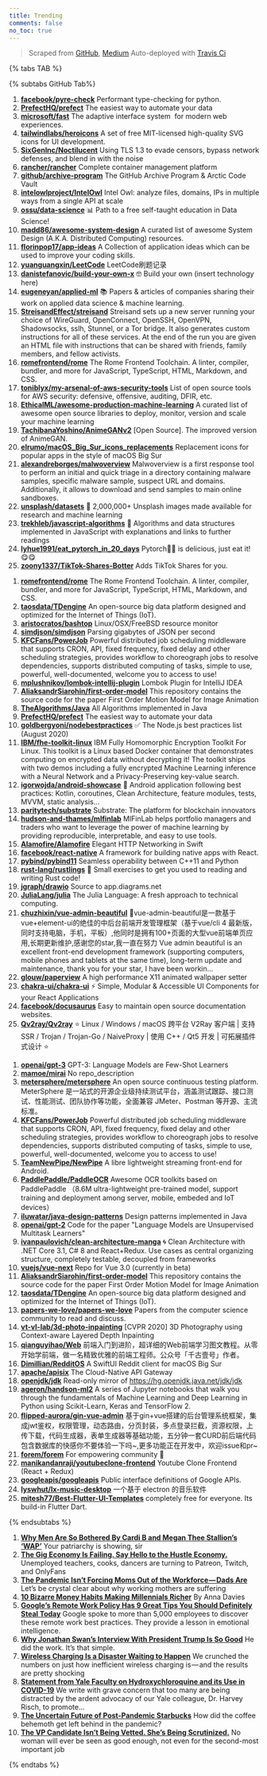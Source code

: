 ```yaml
---
title: Trending
comments: false
no_toc: true
---
```


> Scraped from [GitHub](https://github.com/trending), [Medium](https://medium.com/topic/popular)
Auto-deployed with [Travis Ci](https://travis-ci.org/)

{% tabs TAB %}
<!-- tab GitHub -->
{% subtabs GitHub Tab%}
<!-- tab Daily -->
1. [**facebook/pyre-check**](https://github.com/facebook/pyre-check)
Performant type-checking for python.
2. [**PrefectHQ/prefect**](https://github.com/PrefectHQ/prefect)
The easiest way to automate your data
3. [**microsoft/fast**](https://github.com/microsoft/fast)
The adaptive interface system  for modern web experiences.
4. [**tailwindlabs/heroicons**](https://github.com/tailwindlabs/heroicons)
A set of free MIT-licensed high-quality SVG icons for UI development.
5. [**SixGenInc/Noctilucent**](https://github.com/SixGenInc/Noctilucent)
Using TLS 1.3 to evade censors, bypass network defenses, and blend in with the noise
6. [**rancher/rancher**](https://github.com/rancher/rancher)
Complete container management platform
7. [**github/archive-program**](https://github.com/github/archive-program)
The GitHub Archive Program & Arctic Code Vault
8. [**intelowlproject/IntelOwl**](https://github.com/intelowlproject/IntelOwl)
Intel Owl: analyze files, domains, IPs in multiple ways from a single API at scale
9. [**ossu/data-science**](https://github.com/ossu/data-science)
📊 Path to a free self-taught education in Data Science!
10. [**madd86/awesome-system-design**](https://github.com/madd86/awesome-system-design)
A curated list of awesome System Design (A.K.A. Distributed Computing) resources.
11. [**florinpop17/app-ideas**](https://github.com/florinpop17/app-ideas)
A Collection of application ideas which can be used to improve your coding skills.
12. [**yuanguangxin/LeetCode**](https://github.com/yuanguangxin/LeetCode)
LeetCode刷题记录
13. [**danistefanovic/build-your-own-x**](https://github.com/danistefanovic/build-your-own-x)
🤓 Build your own (insert technology here)
14. [**eugeneyan/applied-ml**](https://github.com/eugeneyan/applied-ml)
📚 Papers & articles of companies sharing their work on applied data science & machine learning.
15. [**StreisandEffect/streisand**](https://github.com/StreisandEffect/streisand)
Streisand sets up a new server running your choice of WireGuard, OpenConnect, OpenSSH, OpenVPN, Shadowsocks, sslh, Stunnel, or a Tor bridge. It also generates custom instructions for all of these services. At the end of the run you are given an HTML file with instructions that can be shared with friends, family members, and fellow activists.
16. [**romefrontend/rome**](https://github.com/romefrontend/rome)
The Rome Frontend Toolchain. A linter, compiler, bundler, and more for JavaScript, TypeScript, HTML, Markdown, and CSS.
17. [**toniblyx/my-arsenal-of-aws-security-tools**](https://github.com/toniblyx/my-arsenal-of-aws-security-tools)
List of open source tools for AWS security: defensive, offensive, auditing, DFIR, etc.
18. [**EthicalML/awesome-production-machine-learning**](https://github.com/EthicalML/awesome-production-machine-learning)
A curated list of awesome open source libraries to deploy, monitor, version and scale your machine learning
19. [**TachibanaYoshino/AnimeGANv2**](https://github.com/TachibanaYoshino/AnimeGANv2)
[Open Source]. The improved version of AnimeGAN.
20. [**elrumo/macOS_Big_Sur_icons_replacements**](https://github.com/elrumo/macOS_Big_Sur_icons_replacements)
Replacement icons for popular apps in the style of macOS Big Sur
21. [**alexandreborges/malwoverview**](https://github.com/alexandreborges/malwoverview)
Malwoverview is a first response tool to perform an initial and quick triage in a directory containing malware samples, specific malware sample, suspect URL and domains. Additionally, it allows to download and send samples to main online sandboxes.
22. [**unsplash/datasets**](https://github.com/unsplash/datasets)
🎁 2,000,000+ Unsplash images made available for research and machine learning
23. [**trekhleb/javascript-algorithms**](https://github.com/trekhleb/javascript-algorithms)
📝 Algorithms and data structures implemented in JavaScript with explanations and links to further readings
24. [**lyhue1991/eat_pytorch_in_20_days**](https://github.com/lyhue1991/eat_pytorch_in_20_days)
Pytorch🍊🍉 is delicious, just eat it! 😋😋
25. [**zoony1337/TikTok-Shares-Botter**](https://github.com/zoony1337/TikTok-Shares-Botter)
Adds TikTok Shares for you.
<!-- endtab -->
<!-- tab Weekly -->
1. [**romefrontend/rome**](https://github.com/romefrontend/rome)
The Rome Frontend Toolchain. A linter, compiler, bundler, and more for JavaScript, TypeScript, HTML, Markdown, and CSS.
2. [**taosdata/TDengine**](https://github.com/taosdata/TDengine)
An open-source big data platform designed and optimized for the Internet of Things (IoT).
3. [**aristocratos/bashtop**](https://github.com/aristocratos/bashtop)
Linux/OSX/FreeBSD resource monitor
4. [**simdjson/simdjson**](https://github.com/simdjson/simdjson)
Parsing gigabytes of JSON per second
5. [**KFCFans/PowerJob**](https://github.com/KFCFans/PowerJob)
Powerful distributed job scheduling middleware that supports CRON, API, fixed frequency, fixed delay and other scheduling strategies, provides workflow to choreograph jobs to resolve dependencies, supports distributed computing of tasks, simple to use, powerful, well-documented, welcome you to access to use!
6. [**mplushnikov/lombok-intellij-plugin**](https://github.com/mplushnikov/lombok-intellij-plugin)
Lombok Plugin for IntelliJ IDEA
7. [**AliaksandrSiarohin/first-order-model**](https://github.com/AliaksandrSiarohin/first-order-model)
This repository contains the source code for the paper First Order Motion Model for Image Animation
8. [**TheAlgorithms/Java**](https://github.com/TheAlgorithms/Java)
All Algorithms implemented in Java
9. [**PrefectHQ/prefect**](https://github.com/PrefectHQ/prefect)
The easiest way to automate your data
10. [**goldbergyoni/nodebestpractices**](https://github.com/goldbergyoni/nodebestpractices)
✅ The Node.js best practices list (August 2020)
11. [**IBM/fhe-toolkit-linux**](https://github.com/IBM/fhe-toolkit-linux)
IBM Fully Homomorphic Encryption Toolkit For Linux. This toolkit is a Linux based Docker container that demonstrates computing on encrypted data without decrypting it! The toolkit ships with two demos including a fully encrypted Machine Learning inference with a Neural Network and a Privacy-Preserving key-value search.
12. [**igorwojda/android-showcase**](https://github.com/igorwojda/android-showcase)
💎 Android application following best practices: Kotlin, coroutines, Clean Architecture, feature modules, tests, MVVM, static analysis...
13. [**paritytech/substrate**](https://github.com/paritytech/substrate)
Substrate: The platform for blockchain innovators
14. [**hudson-and-thames/mlfinlab**](https://github.com/hudson-and-thames/mlfinlab)
MlFinLab helps portfolio managers and traders who want to leverage the power of machine learning by providing reproducible, interpretable, and easy to use tools.
15. [**Alamofire/Alamofire**](https://github.com/Alamofire/Alamofire)
Elegant HTTP Networking in Swift
16. [**facebook/react-native**](https://github.com/facebook/react-native)
A framework for building native apps with React.
17. [**pybind/pybind11**](https://github.com/pybind/pybind11)
Seamless operability between C++11 and Python
18. [**rust-lang/rustlings**](https://github.com/rust-lang/rustlings)
🦀 Small exercises to get you used to reading and writing Rust code!
19. [**jgraph/drawio**](https://github.com/jgraph/drawio)
Source to app.diagrams.net
20. [**JuliaLang/julia**](https://github.com/JuliaLang/julia)
The Julia Language: A fresh approach to technical computing.
21. [**chuzhixin/vue-admin-beautiful**](https://github.com/chuzhixin/vue-admin-beautiful)
🚀vue-admin-beautiful是一款基于vue+element-ui的绝佳的中后台前端开发管理框架（基于vue/cli 4 最新版，同时支持电脑，手机，平板）,他同时是拥有100+页面的大型vue前端单页应用,长期更新维护,感谢您的star,我一直在努力 Vue admin beautiful is an excellent front-end development framework (supporting computers, mobile phones and tablets at the same time), long-term update and maintenance, thank you for your star, I have been workin…
22. [**glouw/paperview**](https://github.com/glouw/paperview)
A high performance X11 animated wallpaper setter
23. [**chakra-ui/chakra-ui**](https://github.com/chakra-ui/chakra-ui)
⚡️ Simple, Modular & Accessible UI Components for your React Applications
24. [**facebook/docusaurus**](https://github.com/facebook/docusaurus)
Easy to maintain open source documentation websites.
25. [**Qv2ray/Qv2ray**](https://github.com/Qv2ray/Qv2ray)
⭐ Linux / Windows / macOS 跨平台 V2Ray 客户端 | 支持 SSR / Trojan / Trojan-Go / NaiveProxy | 使用 C++ / Qt5 开发 | 可拓展插件式设计 ⭐
<!-- endtab -->
<!-- tab Monthly -->
1. [**openai/gpt-3**](https://github.com/openai/gpt-3)
GPT-3: Language Models are Few-Shot Learners
2. [**mamoe/mirai**](https://github.com/mamoe/mirai)
No repo_description
3. [**metersphere/metersphere**](https://github.com/metersphere/metersphere)
An open source continuous testing platform. MeterSphere 是一站式的开源企业级持续测试平台，涵盖测试跟踪、接口测试、性能测试、团队协作等功能，全面兼容 JMeter、Postman 等开源、主流标准。
4. [**KFCFans/PowerJob**](https://github.com/KFCFans/PowerJob)
Powerful distributed job scheduling middleware that supports CRON, API, fixed frequency, fixed delay and other scheduling strategies, provides workflow to choreograph jobs to resolve dependencies, supports distributed computing of tasks, simple to use, powerful, well-documented, welcome you to access to use!
5. [**TeamNewPipe/NewPipe**](https://github.com/TeamNewPipe/NewPipe)
A libre lightweight streaming front-end for Android.
6. [**PaddlePaddle/PaddleOCR**](https://github.com/PaddlePaddle/PaddleOCR)
Awesome OCR toolkits based on PaddlePaddle （8.6M ultra-lightweight pre-trained model, support training and deployment among server, mobile, embeded and IoT devices）
7. [**iluwatar/java-design-patterns**](https://github.com/iluwatar/java-design-patterns)
Design patterns implemented in Java
8. [**openai/gpt-2**](https://github.com/openai/gpt-2)
Code for the paper "Language Models are Unsupervised Multitask Learners"
9. [**ivanpaulovich/clean-architecture-manga**](https://github.com/ivanpaulovich/clean-architecture-manga)
🌀 Clean Architecture with .NET Core 3.1, C# 8 and React+Redux. Use cases as central organizing structure, completely testable, decoupled from frameworks
10. [**vuejs/vue-next**](https://github.com/vuejs/vue-next)
Repo for Vue 3.0 (currently in beta)
11. [**AliaksandrSiarohin/first-order-model**](https://github.com/AliaksandrSiarohin/first-order-model)
This repository contains the source code for the paper First Order Motion Model for Image Animation
12. [**taosdata/TDengine**](https://github.com/taosdata/TDengine)
An open-source big data platform designed and optimized for the Internet of Things (IoT).
13. [**papers-we-love/papers-we-love**](https://github.com/papers-we-love/papers-we-love)
Papers from the computer science community to read and discuss.
14. [**vt-vl-lab/3d-photo-inpainting**](https://github.com/vt-vl-lab/3d-photo-inpainting)
[CVPR 2020] 3D Photography using Context-aware Layered Depth Inpainting
15. [**qianguyihao/Web**](https://github.com/qianguyihao/Web)
前端入门到进阶，超详细的Web前端学习图文教程。从零开始学前端，做一名精致优雅的前端工程师。公众号「千古壹号」作者。
16. [**Dimillian/RedditOS**](https://github.com/Dimillian/RedditOS)
A SwiftUI Reddit client for macOS Big Sur
17. [**apache/apisix**](https://github.com/apache/apisix)
The Cloud-Native API Gateway
18. [**openjdk/jdk**](https://github.com/openjdk/jdk)
Read-only mirror of https://hg.openjdk.java.net/jdk/jdk
19. [**ageron/handson-ml2**](https://github.com/ageron/handson-ml2)
A series of Jupyter notebooks that walk you through the fundamentals of Machine Learning and Deep Learning in Python using Scikit-Learn, Keras and TensorFlow 2.
20. [**flipped-aurora/gin-vue-admin**](https://github.com/flipped-aurora/gin-vue-admin)
基于gin+vue搭建的后台管理系统框架，集成jwt鉴权，权限管理，动态路由，分页封装，多点登录拦截，资源权限，上传下载，代码生成器，表单生成器等基础功能，五分钟一套CURD前后端代码包含数据库的快感你不要体验一下吗~,更多功能正在开发中，欢迎issue和pr~
21. [**forem/forem**](https://github.com/forem/forem)
For empowering community 🌱
22. [**manikandanraji/youtubeclone-frontend**](https://github.com/manikandanraji/youtubeclone-frontend)
Youtube Clone Frontend (React + Redux)
23. [**googleapis/googleapis**](https://github.com/googleapis/googleapis)
Public interface definitions of Google APIs.
24. [**lyswhut/lx-music-desktop**](https://github.com/lyswhut/lx-music-desktop)
一个基于 electron 的音乐软件
25. [**mitesh77/Best-Flutter-UI-Templates**](https://github.com/mitesh77/Best-Flutter-UI-Templates)
completely free for everyone. Its build-in Flutter Dart.
<!-- endtab -->
{% endsubtabs %}
<!-- endtab -->
<!-- tab Medium -->
1. [**Why Men Are So Bothered By Cardi B and Megan Thee Stallion’s ‘WAP’**](https://level.medium.com/why-men-are-so-bothered-by-cardi-b-and-megan-thee-stallions-wap-94aed0bb7024?source=topic_page---------------------------20)
Your patriarchy is showing, sir
2. [**The Gig Economy Is Failing. Say Hello to the Hustle Economy.**](https://onezero.medium.com/the-gig-economy-is-failing-say-hello-to-the-hustle-economy-13ae3aa91954?source=topic_page---------0------------------1)
Unemployed teachers, cooks, dancers are turning to Patreon, Twitch, and OnlyFans
3. [**The Pandemic Isn’t Forcing Moms Out of the Workforce — Dads Are**](https://gen.medium.com/the-pandemic-isnt-forcing-moms-out-of-the-workforce-dads-are-e0cb58e1965b?source=topic_page---------1------------------1)
Let’s be crystal clear about why working mothers are suffering
4. [**10 Bizarre Money Habits Making Millennials Richer**](https://medium.com/refinery29/10-bizarre-money-habits-making-millennials-richer-f699c95f01cb?source=topic_page---------2------------------1)
By Anna Davies
5. [**Google’s Remote Work Policy Has 9 Great Tips You Should Definitely Steal Today**](https://medium.com/inc./googles-remote-work-policy-has-9-great-tips-you-should-definitely-steal-today-167f53c738a6?source=topic_page---------4------------------1)
Google spoke to more than 5,000 employees to discover these remote work best practices. They provide a lesson in emotional intelligence.
6. [**Why Jonathan Swan’s Interview With President Trump Is So Good**](https://medium.com/@ericjscholl/why-jonathan-swans-interview-with-president-trump-is-so-good-c66117db11f8?source=topic_page---------5------------------1)
He did the work. It’s that simple.
7. [**Wireless Charging Is a Disaster Waiting to Happen**](https://onezero.medium.com/wireless-charging-is-a-disaster-waiting-to-happen-48afdde70ed9?source=topic_page---------6------------------1)
We crunched the numbers on just how inefficient wireless charging is — and the results are pretty shocking
8. [**Statement from Yale Faculty on Hydroxychloroquine and its Use in COVID-19**](https://medium.com/@gregggonsalves/statement-from-yale-faculty-on-hydroxychloroquine-and-its-use-in-covid-19-47d0dee7b2b0?source=topic_page---------7------------------1)
We write with grave concern that too many are being distracted by the ardent advocacy of our Yale colleague, Dr. Harvey Risch, to promote…
9. [**The Uncertain Future of Post-Pandemic Starbucks**](https://marker.medium.com/the-case-for-shorting-starbucks-388a91e65421?source=topic_page---------8------------------1)
How did the coffee behemoth get left behind in the pandemic?
10. [**The VP Candidate Isn’t Being Vetted. She’s Being Scrutinized.**](https://gen.medium.com/the-vp-candidate-isnt-being-vetted-she-s-being-scrutinized-60d0218f6c28?source=topic_page---------9------------------1)
No woman will ever be seen as good enough, not even for the second-most important job
<!-- endtab -->
{% endtabs %}

